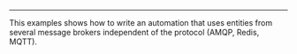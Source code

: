 ---
This examples shows how to write an automation that uses entities from
several message brokers independent of the protocol (AMQP, Redis, MQTT).
